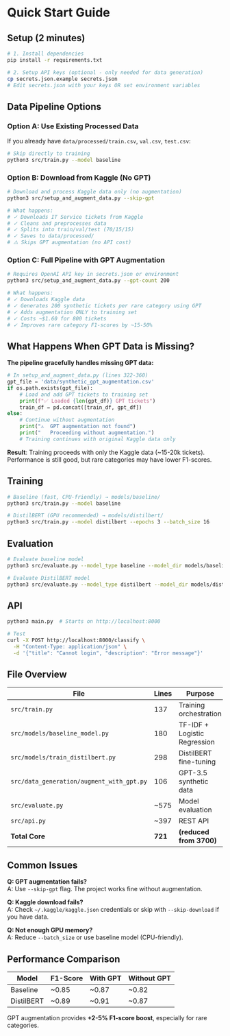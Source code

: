 # Quick Start Guide

## Setup (2 minutes)

```bash
# 1. Install dependencies
pip install -r requirements.txt

# 2. Setup API keys (optional - only needed for data generation)
cp secrets.json.example secrets.json
# Edit secrets.json with your keys OR set environment variables
```

## Data Pipeline Options

### Option A: Use Existing Processed Data
If you already have `data/processed/train.csv`, `val.csv`, `test.csv`:
```bash
# Skip directly to training
python3 src/train.py --model baseline
```

### Option B: Download from Kaggle (No GPT)
```bash
# Download and process Kaggle data only (no augmentation)
python3 src/setup_and_augment_data.py --skip-gpt

# What happens:
# ✓ Downloads IT Service tickets from Kaggle
# ✓ Cleans and preprocesses data
# ✓ Splits into train/val/test (70/15/15)
# ✓ Saves to data/processed/
# ⚠️ Skips GPT augmentation (no API cost)
```

### Option C: Full Pipeline with GPT Augmentation
```bash
# Requires OpenAI API key in secrets.json or environment
python3 src/setup_and_augment_data.py --gpt-count 200

# What happens:
# ✓ Downloads Kaggle data
# ✓ Generates 200 synthetic tickets per rare category using GPT
# ✓ Adds augmentation ONLY to training set
# ✓ Costs ~$1.60 for 800 tickets
# ✓ Improves rare category F1-scores by ~15-50%
```

## What Happens When GPT Data is Missing?

**The pipeline gracefully handles missing GPT data:**

```python
# In setup_and_augment_data.py (lines 322-360)
gpt_file = 'data/synthetic_gpt_augmentation.csv'
if os.path.exists(gpt_file):
    # Load and add GPT tickets to training set
    print(f"✅ Loaded {len(gpt_df)} GPT tickets")
    train_df = pd.concat([train_df, gpt_df])
else:
    # Continue without augmentation
    print("⚠️  GPT augmentation not found")
    print("   Proceeding without augmentation.")
    # Training continues with original Kaggle data only
```

**Result**: Training proceeds with only the Kaggle data (~15-20k tickets). Performance is still good, but rare categories may have lower F1-scores.

## Training

```bash
# Baseline (fast, CPU-friendly) → models/baseline/
python3 src/train.py --model baseline

# DistilBERT (GPU recommended) → models/distilbert/
python3 src/train.py --model distilbert --epochs 3 --batch_size 16
```

## Evaluation

```bash
# Evaluate baseline model
python3 src/evaluate.py --model_type baseline --model_dir models/baseline

# Evaluate DistilBERT model
python3 src/evaluate.py --model_type distilbert --model_dir models/distilbert
```

## API

```bash
python3 main.py  # Starts on http://localhost:8000

# Test
curl -X POST http://localhost:8000/classify \
  -H "Content-Type: application/json" \
  -d '{"title": "Cannot login", "description": "Error message"}'
```

## File Overview

| File | Lines | Purpose |
|------|-------|---------|
| `src/train.py` | 137 | Training orchestration |
| `src/models/baseline_model.py` | 180 | TF-IDF + Logistic Regression |
| `src/models/train_distilbert.py` | 298 | DistilBERT fine-tuning |
| `src/data_generation/augment_with_gpt.py` | 106 | GPT-3.5 synthetic data |
| `src/evaluate.py` | ~575 | Model evaluation |
| `src/api.py` | ~397 | REST API |
| **Total Core** | **721** | **(reduced from 3700)** |

## Common Issues

**Q: GPT augmentation fails?**  
A: Use `--skip-gpt` flag. The project works fine without augmentation.

**Q: Kaggle download fails?**  
A: Check `~/.kaggle/kaggle.json` credentials or skip with `--skip-download` if you have data.

**Q: Not enough GPU memory?**  
A: Reduce `--batch_size` or use baseline model (CPU-friendly).

## Performance Comparison

| Model | F1-Score | With GPT | Without GPT |
|-------|----------|----------|-------------|
| Baseline | ~0.85 | ~0.87 | ~0.82 |
| DistilBERT | ~0.89 | ~0.91 | ~0.87 |

GPT augmentation provides **+2-5% F1-score boost**, especially for rare categories.

